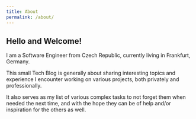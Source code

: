 ```yaml
---
title: About
permalink: /about/
---
```


## Hello and Welcome!

I am a Software Engineer from Czech Republic, currently living in Frankfurt, Germany.

This small Tech Blog is generally about sharing interesting topics and experience
I encounter working on various projects, both privately and professionally.

It also serves as my list of various complex tasks to not forget them when needed
the next time, and with the hope they can be of help and/or inspiration
for the others as well.
